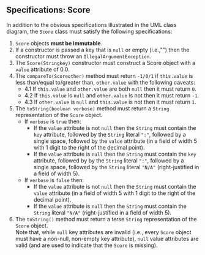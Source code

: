 ## Specifications: Score

In addition to the obvious specifications illustrated in the UML class diagram, the
`Score` class must satisfy the following specifications:

1. `Score` objects **must be immutable**.
2. If a constructor is passed a key that is `null` or empty (i.e.,"") then the constructor must throw an 
   `IllegalArgumentException`.
3. The `Score(Stringkey)` constructor must construct a Score object with a `value` attribute of 0.0.
4. The `compareTo(Scoreother)` method must return `-1/0/1` if `this.value` is less
   than/equal to/greater than, `other.value` with the following caveats: 
   + 4.1 If `this.value` and `other.value` are both `null` then it must return `0`. 
   + 4.2 If `this.value` is `null` and `other.value` is not then it must return `-1`. 
   + 4.3 If `other.value` is `null` and `this.value` is not then it must return `1`.
5. The `toString(boolean verbose)` method must return a `String` representation of the `Score` object.
   + If `verbose` is `true` then:
        + If the `value` attribute is not `null` then the `String` must contain the `key` attribute, 
          followed by the `String` literal `":"`, followed by a single space, 
          followed by the `value` attribute (in a field of width 5 with 1 digit to the right of the decimal point).
        + If the `value` attribute is `null` then the `String` must contain the `key` attribute, 
          followed by by the `String` literal `":"`, followed by a single space, 
          followed by the `String` literal `"N/A"` (right-justified in a field of width 5).
   + If `verbose` is `false` then:
        + If the `value` attribute is not `null` then the `String` must contain the `value` attribute 
          (in a field of width 5 with 1 digit to the right of the decimal point).
        + If the `value` attribute is `null` then the `String` must contain the `String` literal `"N/A"` 
          (right-justified in a field of width 5).
6. The `toString()` method must return a terse `String` representation of the `Score` object.   
   Note that, while `null` key attributes are invalid (i.e., every `Score` object must have a non-null,
   non-empty key attribute), `null` value attributes are valid 
   (and are used to indicate that the `Score` is missing).

